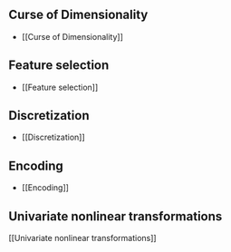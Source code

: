 
## Curse of Dimensionality

- [[Curse of Dimensionality]]

## Feature selection

- [[Feature selection]]

## Discretization

- [[Discretization]]

## Encoding

- [[Encoding]]


## Univariate nonlinear transformations

[[Univariate nonlinear transformations]]
